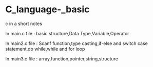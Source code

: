 # C_language-_basic
c in a short notes

 In main.c file :
 basic structure,Data Type,Variable,Operator
 
 In main2.c file :
 Scanf function,type casting,if-else and switch case statement,do while,while and for loop
 
 In main3.c file :
 array,function,pointer,string,structure
 
